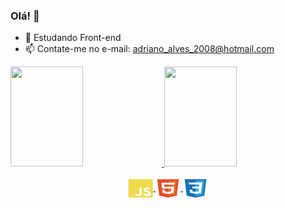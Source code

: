 ### Olá! 👋



- 🌱 Estudando Front-end
- 📫 Contate-me no e-mail: adriano_alves_2008@hotmail.com

<div>
  <a href="https://github.com/Adrianodbs">
    <img width="48%" height="160em" src="https://github-readme-stats.vercel.app/api?username=adrianodbs&show_icons=true&theme=highcontrast" />
    <img width="48%" height="160em"  src="https://github-readme-stats.vercel.app/api/top-langs/?username=adrianodbs&layout=compact" />
</div>
  
<div align="center">
  <div style="display: inline_block"><br>
  <img align="center" alt="Javascript" height="30" width="40" src="https://raw.githubusercontent.com/devicons/devicon/master/icons/javascript/javascript-plain.svg">
  <img align="center" alt="HTML" height="30" width="40" src="https://raw.githubusercontent.com/devicons/devicon/master/icons/html5/html5-original.svg">
  <img align="center" alt="CSS" height="30" width="40" src="https://raw.githubusercontent.com/devicons/devicon/master/icons/css3/css3-original.svg">
    
</div>
 
